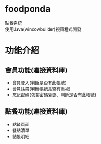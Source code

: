 # foodponda
點餐系統  
使用Java(windowbuilder)視窗程式開發
# 功能介紹
## 會員功能(連接資料庫)
- 會員登入(判斷是否有此帳號)   
- 會員註冊(判斷帳號是否有重複)  
- 忘記密碼(包含密碼變更、判斷是否有此帳號)  
## 點餐功能(連接資料庫)
- 點餐頁面  
- 餐點清單  
- 結帳明細  
